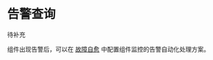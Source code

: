 # 告警查询

待补充

组件出现告警后，可以在 [故障自愈](http://docs.bk.tencent.com/product_white_paper/fta/) 中配置组件监控的告警自动化处理方案。
